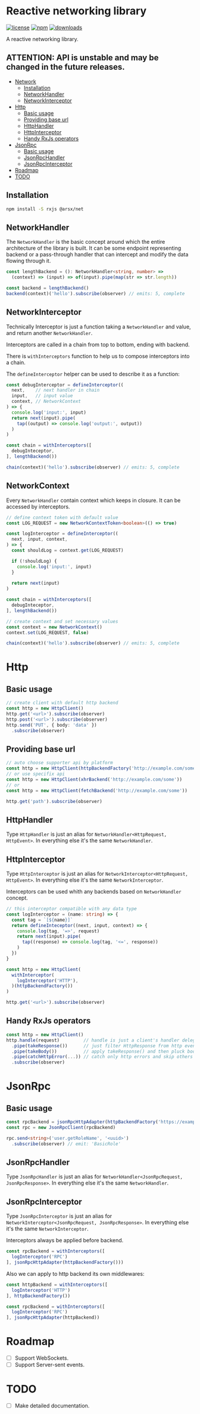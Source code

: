 # Reactive networking library

[![license](https://img.shields.io/badge/license-Apache--2.0-green)](https://github.com/Skyline405/arsx/blob/main/packages/network/LICENSE)
[![npm](https://badgen.net/npm/v/@arsx/net?icon=npm)](https://www.npmjs.com/package/@arsx/net)
[![downloads](https://badgen.net/npm/dt/@arsx/net?label=downloads)](https://www.npmjs.com/package/@arsx/net)

A reactive networking library.

## ATTENTION: API is unstable and may be changed in the future releases.

- [Network](#network)
  * [Installation](#installation)
  * [NetworkHandler](#networkhandler)
  * [NetworkInterceptor](#networkinterceptor)
- [Http](#http)
  * [Basic usage](#basic-usage)
  * [Providing base url](#providing-base-url)
  * [HttpHandler](#httphandler)
  * [HttpInterceptor](#httpinterceptor)
  * [Handy RxJs operators](#handy-rxjs-operators)
- [JsonRpc](#jsonrpc)
  * [Basic usage](#basic-usage)
  * [JsonRpcHandler](#jsonrpchandler)
  * [JsonRpcInterceptor](#jsonrpcinterceptor)
- [Roadmap](#roadmap)
- [TODO](#todo)

## Installation

```sh
npm install -S rxjs @arsx/net
```

## NetworkHandler

The `NetworkHandler` is the basic concept around which the entire architecture of the library is built.
It can be some endpoint representing backend or a pass-through handler that can intercept and modify the data flowing through it.

```ts
const lengthBackend = (): NetworkHandler<string, number> =>
  (context) => (input) => of(input).pipe(map(str => str.length))

const backend = lengthBackend()
backend(context)('hello').subscribe(observer) // emits: 5, complete
```

## NetworkInterceptor

Technically Interceptor is just a function taking a `NetworkHandler` and value, and return another `NetworkHandler`.

Interceptors are called in a chain from top to bottom, ending with backend.

There is `withInterceptors` function to help us to compose interceptors into a chain.

The `defineInterceptor` helper can be used to describe it as a function:

```ts
const debugInterceptor = defineInterceptor((
  next,    // next handler in chain
  input,   // input value
  context, // NetworkContext
) => {
  console.log('input:', input)
  return next(input).pipe(
    tap((output) => console.log('output:', output))
  )
)

const chain = withInterceptors([
  debugInteceptor,
], lengthBackend())

chain(context)('hello').subscribe(observer) // emits: 5, complete
```

## NetworkContext

Every `NetworkHandler` contain context which keeps in closure.
It can be accessed by interceptors.

```ts
// define context token with default value
const LOG_REQUEST = new NetworkContextToken<boolean>(() => true)

const logInterceptor = defineInterceptor((
  next, input, context,
) => {
  const shouldLog = context.get(LOG_REQUEST)

  if (!shouldLog) {
    console.log('input:', input)
  }
  
  return next(input)
)

const chain = withInterceptors([
  debugInteceptor,
], lengthBackend())

// create context and set necessary values
const context = new NetworkContext()
context.set(LOG_REQUEST, false)

chain(context)('hello').subscribe(observer) // emits: 5, complete
```

# Http

## Basic usage

```ts
// create client with default http backend
const http = new HttpClient()
http.get('<url>').subscribe(observer)
http.post('<url>').subscribe(observer)
http.send('PUT', { body: 'data' })
  .subscribe(observer)
```

## Providing base url

```ts
// auto choose supporter api by platform
const http = new HttpClient(httpBackendFactory('http://example.com/some'))
// or use specifix api
const http = new HttpClient(xhrBackend('http://example.com/some'))
// or
const http = new HttpClient(fetchBackend('http://example.com/some'))

http.get('path').subscribe(observer)
```

## HttpHandler

Type `HttpHandler` is just an alias for `NetworkHandler<HttpRequest, HttpEvent>`.
In everything else it's the same `NetworkHandler`.

## HttpInterceptor

Type `HttpInterceptor` is just an alias for `NetworkInterceptor<HttpRequest, HttpEvent>`.
In everything else it's the same `NetworkInterceptor`.

Interceptors can be used whith any backends based on `NetworkHandler` concept.

```ts
// this interceptor compatible with any data type
const logInterceptor = (name: string) => {
  const tag = `[${name}]`
  return defineInteceptor((next, input, context) => {
    console.log(tag, '=>', request)
    return next(input).pipe(
      tap((response) => console.log(tag, '<=', response))
    )
  })
}

const http = new HttpClient(
  withInterceptor(
    logInterceptor('HTTP'),
  )(httpBackendFactory())
)

http.get('<url>').subscribe(observer)
```

## Handy RxJs operators

```ts
const http = new HttpClient()
http.handle(request)         // handle is just a client's handler delegate
  .pipe(takeResponse())      // just filter HttpResponse from http events
  .pipe(takeBody())          // apply takeResponse() and then pluck body field from response
  .pipe(catchHttpError(...)) // catch only http errors and skip others
  .subscribe(observer)
```

# JsonRpc

## Basic usage

```ts
const rpcBackend = jsonRpcHttpAdapter(httpBackendFactory('https://example.com/api/rpc'))
const rpc = new JsonRpcClient(rpcBackend)

rpc.send<string>('user.getRoleName', '<uuid>')
  .subscribe(observer) // emit: 'BasicRole'
```

## JsonRpcHandler

Type `JsonRpcHandler` is just an alias for `NetworkHandler<JsonRpcRequest, JsonRpcResponse>`.
In everything else it's the same `NetworkHandler`.

## JsonRpcInterceptor

Type `JsonRpcInterceptor` is just an alias for `NetworkInterceptor<JsonRpcRequest, JsonRpcResponse>`.
In everything else it's the same `NetworkInterceptor`.

Interceptors always be applied before backend.

```ts
const rpcBackend = withInterceptors([
  logInterceptor('RPC')
], jsonRpcHttpAdapter(httpBackendFactory()))
```

Also we can apply to http backend its own middlewares:

```ts
const httpBackend = withInterceptors([
  logInterceptor('HTTP')
], httpBackendFactory())

const rpcBackend = withInterceptors([
  logInterceptor('RPC')
], jsonRpcHttpAdapter(httpBackend))
```

# Roadmap

- [ ] Support WebSockets.
- [ ] Support Server-sent events.

# TODO

- [ ] Make detailed documentation.
